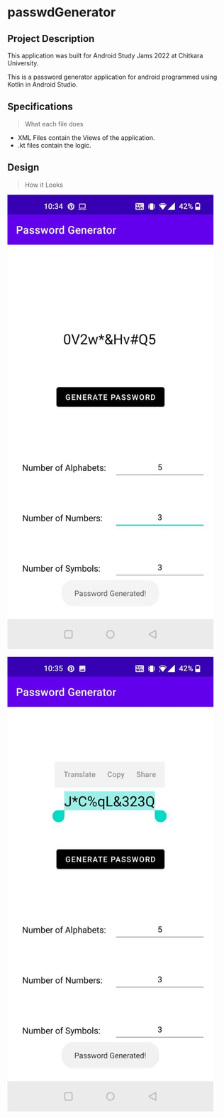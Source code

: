 # passwdGenerator
## Project Description
This application was built for Android Study Jams 2022 at Chitkara University. 

This is a password generator application for android programmed using Kotlin in Android Studio.

## Specifications
> What each file does
- XML Files contain the Views of the application.
- .kt files contain the logic.

## Design
> How it Looks

![This is an image](/Preview/Gen1.jpg)

![This is an image](/Preview/Gen2.jpg)

